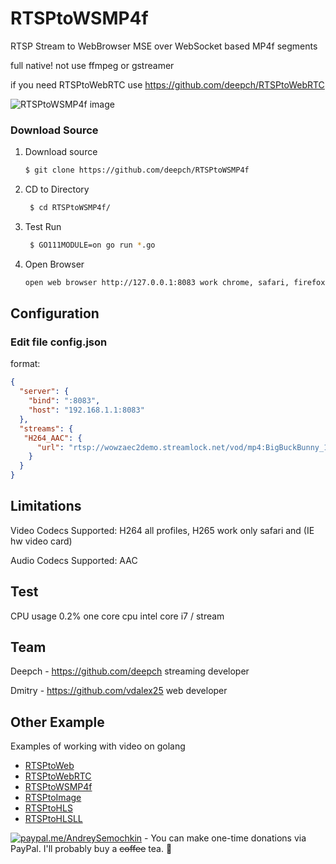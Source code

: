 # RTSPtoWSMP4f

RTSP Stream to WebBrowser MSE over WebSocket based MP4f segments

full native! not use ffmpeg or gstreamer

if you need RTSPtoWebRTC use https://github.com/deepch/RTSPtoWebRTC

![RTSPtoWSMP4f image](doc/demo4.png)


### Download Source

1. Download source
   ```bash 
   $ git clone https://github.com/deepch/RTSPtoWSMP4f  
   ```
3. CD to Directory
   ```bash
    $ cd RTSPtoWSMP4f/
   ```
4. Test Run
   ```bash
    $ GO111MODULE=on go run *.go
   ```
5. Open Browser
    ```bash
    open web browser http://127.0.0.1:8083 work chrome, safari, firefox
    ```

## Configuration

### Edit file config.json

format:

```json
{
  "server": {
    "bind": ":8083",
    "host": "192.168.1.1:8083"
  },
  "streams": {
   "H264_AAC": {
      "url": "rtsp://wowzaec2demo.streamlock.net/vod/mp4:BigBuckBunny_115k.mov"
    }
  }
}
```

## Limitations

Video Codecs Supported: H264 all profiles, H265 work only safari and (IE hw video card)

Audio Codecs Supported: AAC

## Test

CPU usage 0.2% one core cpu intel core i7 / stream

## Team

Deepch - https://github.com/deepch streaming developer

Dmitry - https://github.com/vdalex25 web developer

## Other Example

Examples of working with video on golang

- [RTSPtoWeb](https://github.com/deepch/RTSPtoWeb)
- [RTSPtoWebRTC](https://github.com/deepch/RTSPtoWebRTC)
- [RTSPtoWSMP4f](https://github.com/deepch/RTSPtoWSMP4f)
- [RTSPtoImage](https://github.com/deepch/RTSPtoImage)
- [RTSPtoHLS](https://github.com/deepch/RTSPtoHLS)
- [RTSPtoHLSLL](https://github.com/deepch/RTSPtoHLSLL)

[![paypal.me/AndreySemochkin](https://ionicabizau.github.io/badges/paypal.svg)](https://www.paypal.me/AndreySemochkin) - You can make one-time donations via PayPal. I'll probably buy a ~~coffee~~ tea. :tea:
